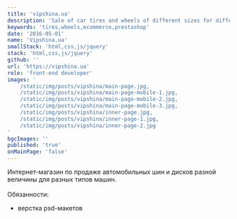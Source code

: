 ```yaml
---
title: 'vipshina.ua'
description: 'Sale of car tires and wheels of different sizes for different car models.'
keywords: 'tires,wheels,ecommerce,prestashop'
date: '2016-05-01'
name: 'Vipshina.ua'
smallStack: 'html,css,js/jquery'
stack: 'html,css,js/jquery'
github: ''
url: 'https://vipshina.ua'
role: 'front-end developer'
images: '
    /static/img/posts/vipshina/main-page.jpg,
    /static/img/posts/vipshina/main-page-mobile-1.jpg,
    /static/img/posts/vipshina/main-page-mobile-2.jpg,
    /static/img/posts/vipshina/main-page-mobile-3.jpg,
    /static/img/posts/vipshina/inner-page.jpg,
    /static/img/posts/vipshina/inner-page-1.jpg,
    /static/img/posts/vipshina/inner-page-2.jpg
'
bgcImages: ''
published: 'true'
onMainPage: 'false'
---
```

Интернет-магазин по продаже автомобильных шин и дисков разной величины для разных типов машин.
<br>
<br>
Обязанности:
- верстка psd-макетов